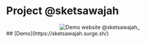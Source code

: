 # Project @sketsawajah

<center>
    <img src="demo.png" alt="Demo website @sketsawajah_">
</center>
## [Demo](https://sketsawajah.surge.sh/)

